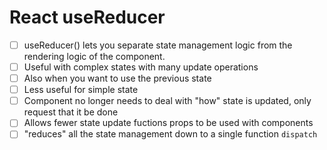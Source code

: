 # React useReducer

- [ ] useReducer() lets you separate state management logic from the rendering logic of the component.
- [ ] Useful with complex states with many update operations
- [ ] Also when you want to use the previous state
- [ ] Less useful for simple state
- [ ] Component no longer needs to deal with "how" state is updated, only request that it be done
- [ ] Allows fewer state update fuctions props to be used with components
- [ ] "reduces" all the state management down to a single function `dispatch`
